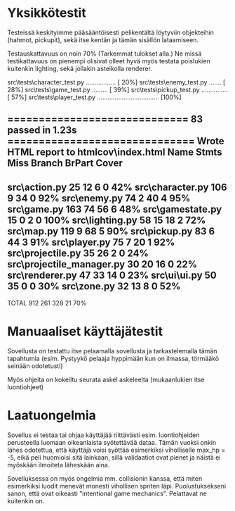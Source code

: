 # Yksikkötestit

Testeissä keskityimme pääsääntöisesti pelikentältä löytyviin objekteihin (hahmot, pickupit), sekä itse kentän ja tämän sisällön lataamiseen.

Testauskattavuus on noin 70% (Tarkemmat tulokset alla.) Ne missä testikattavuus on pienempi olisivat olleet hyvä myös testata poislukien kuitenkin lighting, sekä jollakin asteikolla renderer.

src\tests\character_test.py .................                            [ 20%]
src\tests\enemy_test.py .......                                          [ 28%]
src\tests\game_test.py .........                                         [ 39%]
src\tests\pickup_test.py ...............                                 [ 57%]
src\tests\player_test.py ...................................             [100%]

============================= 83 passed in 1.23s ==============================
Wrote HTML report to htmlcov\index.html
Name                        Stmts   Miss Branch BrPart  Cover
-------------------------------------------------------------
src\action.py                  25     12      6      0    42%
src\character.py              106      9     34      0    92%
src\enemy.py                   74      2     40      4    95%
src\game.py                   163     74     56      6    48%
src\gamestate.py               15      0      2      0   100%
src\lighting.py                58     15     18      2    72%
src\map.py                    119      9     68      5    90%
src\pickup.py                  83      6     44      3    91%
src\player.py                  75      7     20      1    92%
src\projectile.py              35     26      2      0    24%
src\projectile_manager.py      30     20     16      0    22%
src\renderer.py                47     33     14      0    23%
src\ui\ui.py                   50     35      0      0    30%
src\zone.py                    32     13      8      0    52%
-------------------------------------------------------------
TOTAL                         912    261    328     21    70%



# Manuaaliset käyttäjätestit

Sovellusta on testattu itse pelaamalla sovellusta ja tarkastelemalla tämän tapahtumia (esim. Pystyykö pelaaja hyppimään kun on ilmassa, törmääkö seinään odotetusti)

Myös ohjeita on kokeiltu seurata askel askeleelta (mukaanlukien itse luontiohjeet)


# Laatuongelmia

Sovellus ei testaa tai ohjaa käyttäjää riittävästi esim. luontiohjeiden perusteella luomaan oikeanlaista syötettävää dataa. Tämän vuoksi onkin lähes odotettua, että käyttäjä voisi syöttää esimerkiksi viholliselle max_hp = -5, eikä peli huomioisi sitä lainkaan, sillä validaatiot ovat pienet ja näistä ei myöskään ilmoiteta läheskään aina.

Sovelluksessa on myös ongelmia mm. collisionin kanssa, että miten esimerkiksi luodit menevät monesti vihollisen spriten läpi. Puolustuksekseni sanon, että ovat oikeasti "intentional game mechanics". Pelattavat ne kuitenkin on.